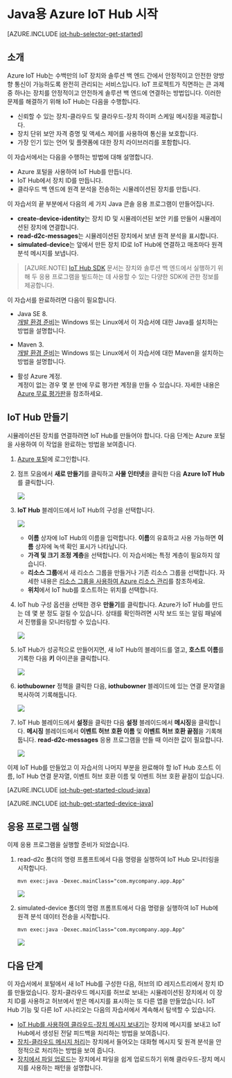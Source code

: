 <properties
	pageTitle="Java용 Azure IoT Hub 시작 | Microsoft Azure"
	description="이 자습서에 따라 Java로 Azure IoT Hub 사용을 시작할 수 있습니다."
	services="iot-hub"
	documentationCenter="java"
	authors="dominicbetts"
	manager="timlt"
	editor=""/>

<tags
     ms.service="iot-hub"
     ms.devlang="java"
     ms.topic="hero-article"
     ms.tgt_pltfrm="na"
     ms.workload="na"
     ms.date="12/21/2015"
     ms.author="dobett"/>

# Java용 Azure IoT Hub 시작

[AZURE.INCLUDE [iot-hub-selector-get-started](../../includes/iot-hub-selector-get-started.md)]

## 소개

Azure IoT Hub는 수백만의 IoT 장치와 솔루션 백 엔드 간에서 안정적이고 안전한 양방향 통신이 가능하도록 완전히 관리되는 서비스입니다. IoT 프로젝트가 직면하는 큰 과제 중 하나는 장치를 안정적이고 안전하게 솔루션 백 엔드에 연결하는 방법입니다. 이러한 문제를 해결하기 위해 IoT Hub는 다음을 수행합니다.

- 신뢰할 수 있는 장치-클라우드 및 클라우드-장치 하이퍼 스케일 메시징을 제공합니다.
- 장치 단위 보안 자격 증명 및 액세스 제어를 사용하여 통신을 보호합니다.
- 가장 인기 있는 언어 및 플랫폼에 대한 장치 라이브러리를 포함합니다.

이 자습서에서는 다음을 수행하는 방법에 대해 설명합니다.

- Azure 포털을 사용하여 IoT Hub를 만듭니다.
- IoT Hub에서 장치 ID를 만듭니다.
- 클라우드 백 엔드에 원격 분석을 전송하는 시뮬레이션된 장치를 만듭니다.

이 자습서의 끝 부분에서 다음의 세 가지 Java 콘솔 응용 프로그램이 만들어집니다.

* **create-device-identity**는 장치 ID 및 시뮬레이션된 보안 키를 만들어 시뮬레이션된 장치에 연결합니다.
* **read-d2c-messages**는 시뮬레이션된 장치에서 보낸 원격 분석을 표시합니다.
* **simulated-device**는 앞에서 만든 장치 ID로 IoT Hub에 연결하고 매초마다 원격 분석 메시지를 보냅니다.

> [AZURE.NOTE] [IoT Hub SDK][lnk-hub-sdks] 문서는 장치와 솔루션 백 엔드에서 실행하기 위해 두 응용 프로그램을 빌드하는 데 사용할 수 있는 다양한 SDK에 관한 정보를 제공합니다.

이 자습서를 완료하려면 다음이 필요합니다.

+ Java SE 8. <br/> [개발 환경 준비][lnk-dev-setup]는 Windows 또는 Linux에서 이 자습서에 대한 Java를 설치하는 방법을 설명합니다.

+ Maven 3. <br/> [개발 환경 준비][lnk-dev-setup]는 Windows 또는 Linux에서 이 자습서에 대한 Maven을 설치하는 방법을 설명합니다.

+ 활성 Azure 계정. <br/>계정이 없는 경우 몇 분 만에 무료 평가판 계정을 만들 수 있습니다. 자세한 내용은 [Azure 무료 평가판][lnk-free-trial]을 참조하세요.

## IoT Hub 만들기

시뮬레이션된 장치를 연결하려면 IoT Hub를 만들어야 합니다. 다음 단계는 Azure 포털을 사용하여 이 작업을 완료하는 방법을 보여줍니다.

1. [Azure 포털][lnk-portal]에 로그인합니다.

2. 점프 모음에서 **새로 만들기**를 클릭하고 **사물 인터넷**을 클릭한 다음 **Azure IoT Hub**를 클릭합니다.

    ![][1]

3. **IoT Hub** 블레이드에서 IoT Hub의 구성을 선택합니다.

    ![][2]

    * **이름** 상자에 IoT Hub의 이름을 입력합니다. **이름**의 유효하고 사용 가능하면 **이름** 상자에 녹색 확인 표시가 나타납니다.
    * **가격 및 크기 조정 계층**을 선택합니다. 이 자습서에는 특정 계층이 필요하지 않습니다.
    * **리소스 그룹**에서 새 리소스 그룹을 만들거나 기존 리소스 그룹을 선택합니다. 자세한 내용은 [리소스 그룹을 사용하여 Azure 리소스 관리][lnk-resource-groups]를 참조하세요.
    * **위치**에서 IoT hub를 호스트하는 위치를 선택합니다.  

4. IoT hub 구성 옵션을 선택한 경우 **만들기**를 클릭합니다. Azure가 IoT Hub를 만드는 데 몇 분 정도 걸릴 수 있습니다. 상태를 확인하려면 시작 보드 또는 알림 패널에서 진행률을 모니터링할 수 있습니다.

    ![][3]

5. IoT Hub가 성공적으로 만들어지면, 새 IoT Hub의 블레이드를 열고, **호스트 이름**를 기록한 다음 **키** 아이콘을 클릭합니다.

    ![][4]

6. **iothubowner** 정책을 클릭한 다음, **iothubowner** 블레이드에 있는 연결 문자열을 복사하여 기록해둡니다.

    ![][5]

7. IoT Hub 블레이드에서 **설정**을 클릭한 다음 **설정** 블레이드에서 **메시징**을 클릭합니다. **메시징** 블레이드에서 **이벤트 허브 호환 이름** 및 **이벤트 허브 호환 끝점**을 기록해 둡니다. **read-d2c-messages** 응용 프로그램을 만들 때 이러한 값이 필요합니다.

    ![][6]

이제 IoT Hub를 만들었고 이 자습서의 나머지 부분을 완료해야 할 IoT Hub 호스트 이름, IoT Hub 연결 문자열, 이벤트 허브 호환 이름 및 이벤트 허브 호환 끝점이 있습니다.

[AZURE.INCLUDE [iot-hub-get-started-cloud-java](../../includes/iot-hub-get-started-cloud-java.md)]


[AZURE.INCLUDE [iot-hub-get-started-device-java](../../includes/iot-hub-get-started-device-java.md)]

## 응용 프로그램 실행

이제 응용 프로그램을 실행할 준비가 되었습니다.

1. read-d2c 폴더의 명령 프롬프트에서 다음 명령을 실행하여 IoT Hub 모니터링을 시작합니다.

    ```
    mvn exec:java -Dexec.mainClass="com.mycompany.app.App" 
    ```

    ![][7]

2. simulated-device 폴더의 명령 프롬프트에서 다음 명령을 실행하여 IoT Hub에 원격 분석 데이터 전송을 시작합니다.

    ```
    mvn exec:java -Dexec.mainClass="com.mycompany.app.App" 
    ```

    ![][8]

## 다음 단계

이 자습서에서 포털에서 새 IoT Hub를 구성한 다음, 허브의 ID 레지스트리에서 장치 ID를 만들었습니다. 장치-클라우드 메시지를 허브로 보내는 시뮬레이션된 장치에서 이 장치 ID를 사용하고 허브에서 받은 메시지를 표시하는 또 다른 앱을 만들었습니다. IoT Hub 기능 및 다른 IoT 시나리오는 다음의 자습서에서 계속해서 탐색할 수 있습니다.

- [IoT Hub를 사용하여 클라우드-장치 메시지 보내기][lnk-c2d-tutorial]는 장치에 메시지를 보내고 IoT Hub에서 생성된 전달 피드백을 처리하는 방법을 보여줍니다.
- [장치-클라우드 메시지 처리][lnk-process-d2c-tutorial]는 장치에서 들어오는 대화형 메시지 및 원격 분석을 안정적으로 처리하는 방법을 보여 줍니다.
- [장치에서 파일 업로드][lnk-upload-tutorial]는 장치에서 파일을 쉽게 업로드하기 위해 클라우드-장치 메시지를 사용하는 패턴을 설명합니다.

<!-- Images. -->
[1]: ./media/iot-hub-java-java-getstarted/create-iot-hub1.png
[2]: ./media/iot-hub-java-java-getstarted/create-iot-hub2.png
[3]: ./media/iot-hub-java-java-getstarted/create-iot-hub3.png
[4]: ./media/iot-hub-java-java-getstarted/create-iot-hub4.png
[5]: ./media/iot-hub-java-java-getstarted/create-iot-hub5.png
[6]: ./media/iot-hub-java-java-getstarted/create-iot-hub6.png
[7]: ./media/iot-hub-java-java-getstarted/runapp1.png
[8]: ./media/iot-hub-java-java-getstarted/runapp2.png

<!-- Links -->
[lnk-dev-setup]: https://github.com/Azure/azure-iot-sdks/blob/master/java/device/doc/devbox_setup.md
[lnk-c2d-tutorial]: iot-hub-csharp-csharp-c2d.md
[lnk-process-d2c-tutorial]: iot-hub-csharp-csharp-process-d2c.md
[lnk-upload-tutorial]: iot-hub-csharp-csharp-file-upload.md

[lnk-hub-sdks]: iot-hub-sdks-summary.md
[lnk-free-trial]: http://azure.microsoft.com/pricing/free-trial/
[lnk-resource-groups]: resource-group-portal.md
[lnk-portal]: https://portal.azure.com/

<!---HONumber=AcomDC_0128_2016-->